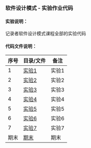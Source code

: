 ### 软件设计模式 - 实验作业代码

#### 实验说明：

记录者软件设计模式课程全部的实验代码

#### 代码文件说明：

| 序号 | 目录/文件 | 备注                       |
| ---- | --------- | -------------------------- |
| 1    | [实验1](src/club/xiaoandx/experiment1) | 实验1 |
| 2    | [实验2](src/club/xiaoandx/experiment2) | 实验2 |
| 3    | [实验3](src/club/xiaoandx/experiment3) | 实验3 |
| 4    | [实验4](src/club/xiaoandx/experiment4) | 实验4 |
| 5    | [实验5](src/club/xiaoandx/experiment5) | 实验5 |
| 6    | [实验6](src/club/xiaoandx/experiment6) | 实验6 |
| 7    | [实验7](src/club/xiaoandx/experiment7) | 实验7 |
| 期末    | [期末](src/club/xiaoandx/finalTopicSelection) | 期末 |

